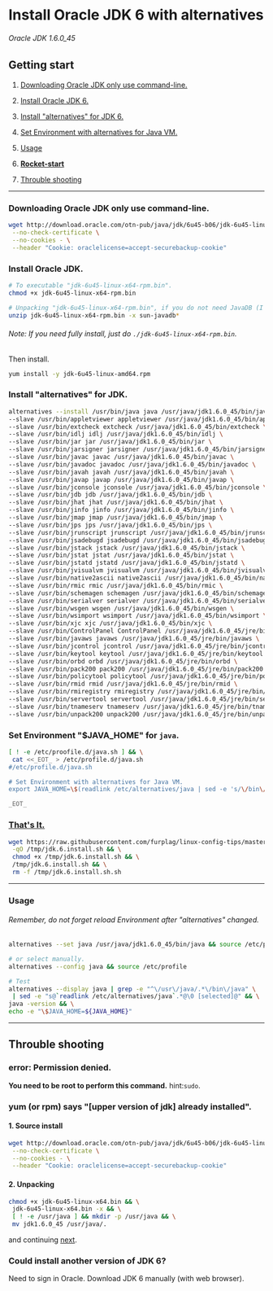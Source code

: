 # Install Oracle JDK 6 with alternatives
###### Oracle JDK 1.6.0_45

## Getting start

1. [Downloading Oracle JDK only use command-line.](#downloading-oracle-jdk-only-use-command-line)

2. [Install Oracle JDK 6.](#install-oracle-jdk)

3. [Install "alternatives" for JDK 6.](#install-alternatives-for-jdk)

4. [Set Environment with alternatives for Java VM.](#set-environment-java_home-for-java)

5. [Usage](#usage)

6. **[Rocket-start](thats-it)**

7. [Throuble shooting](#throuble-shooting)

----

### Downloading Oracle JDK only use command-line.
```bash
wget http://download.oracle.com/otn-pub/java/jdk/6u45-b06/jdk-6u45-linux-x64-rpm.bin \
 --no-check-certificate \
 --no-cookies - \
 --header "Cookie: oraclelicense=accept-securebackup-cookie"
```

### Install Oracle JDK.
```bash
# To executable "jdk-6u45-linux-x64-rpm.bin".
chmod +x jdk-6u45-linux-x64-rpm.bin

# Unpacking "jdk-6u45-linux-x64-rpm.bin", if you do not need JavaDB (I do not need).
unzip jdk-6u45-linux-x64-rpm.bin -x sun-javadb*
```
###### Note: If you need fully install, just do `./jdk-6u45-linux-x64-rpm.bin`.
Then install.
```bash
yum install -y jdk-6u45-linux-amd64.rpm
```

### Install "alternatives" for JDK.
```bash
alternatives --install /usr/bin/java java /usr/java/jdk1.6.0_45/bin/java 160045 \
--slave /usr/bin/appletviewer appletviewer /usr/java/jdk1.6.0_45/bin/appletviewer \
--slave /usr/bin/extcheck extcheck /usr/java/jdk1.6.0_45/bin/extcheck \
--slave /usr/bin/idlj idlj /usr/java/jdk1.6.0_45/bin/idlj \
--slave /usr/bin/jar jar /usr/java/jdk1.6.0_45/bin/jar \
--slave /usr/bin/jarsigner jarsigner /usr/java/jdk1.6.0_45/bin/jarsigner \
--slave /usr/bin/javac javac /usr/java/jdk1.6.0_45/bin/javac \
--slave /usr/bin/javadoc javadoc /usr/java/jdk1.6.0_45/bin/javadoc \
--slave /usr/bin/javah javah /usr/java/jdk1.6.0_45/bin/javah \
--slave /usr/bin/javap javap /usr/java/jdk1.6.0_45/bin/javap \
--slave /usr/bin/jconsole jconsole /usr/java/jdk1.6.0_45/bin/jconsole \
--slave /usr/bin/jdb jdb /usr/java/jdk1.6.0_45/bin/jdb \
--slave /usr/bin/jhat jhat /usr/java/jdk1.6.0_45/bin/jhat \
--slave /usr/bin/jinfo jinfo /usr/java/jdk1.6.0_45/bin/jinfo \
--slave /usr/bin/jmap jmap /usr/java/jdk1.6.0_45/bin/jmap \
--slave /usr/bin/jps jps /usr/java/jdk1.6.0_45/bin/jps \
--slave /usr/bin/jrunscript jrunscript /usr/java/jdk1.6.0_45/bin/jrunscript \
--slave /usr/bin/jsadebugd jsadebugd /usr/java/jdk1.6.0_45/bin/jsadebugd \
--slave /usr/bin/jstack jstack /usr/java/jdk1.6.0_45/bin/jstack \
--slave /usr/bin/jstat jstat /usr/java/jdk1.6.0_45/bin/jstat \
--slave /usr/bin/jstatd jstatd /usr/java/jdk1.6.0_45/bin/jstatd \
--slave /usr/bin/jvisualvm jvisualvm /usr/java/jdk1.6.0_45/bin/jvisualvm \
--slave /usr/bin/native2ascii native2ascii /usr/java/jdk1.6.0_45/bin/native2ascii \
--slave /usr/bin/rmic rmic /usr/java/jdk1.6.0_45/bin/rmic \
--slave /usr/bin/schemagen schemagen /usr/java/jdk1.6.0_45/bin/schemagen \
--slave /usr/bin/serialver serialver /usr/java/jdk1.6.0_45/bin/serialver \
--slave /usr/bin/wsgen wsgen /usr/java/jdk1.6.0_45/bin/wsgen \
--slave /usr/bin/wsimport wsimport /usr/java/jdk1.6.0_45/bin/wsimport \
--slave /usr/bin/xjc xjc /usr/java/jdk1.6.0_45/bin/xjc \
--slave /usr/bin/ControlPanel ControlPanel /usr/java/jdk1.6.0_45/jre/bin/ControlPanel \
--slave /usr/bin/javaws javaws /usr/java/jdk1.6.0_45/jre/bin/javaws \
--slave /usr/bin/jcontrol jcontrol /usr/java/jdk1.6.0_45/jre/bin/jcontrol \
--slave /usr/bin/keytool keytool /usr/java/jdk1.6.0_45/jre/bin/keytool \
--slave /usr/bin/orbd orbd /usr/java/jdk1.6.0_45/jre/bin/orbd \
--slave /usr/bin/pack200 pack200 /usr/java/jdk1.6.0_45/jre/bin/pack200 \
--slave /usr/bin/policytool policytool /usr/java/jdk1.6.0_45/jre/bin/policytool \
--slave /usr/bin/rmid rmid /usr/java/jdk1.6.0_45/jre/bin/rmid \
--slave /usr/bin/rmiregistry rmiregistry /usr/java/jdk1.6.0_45/jre/bin/rmiregistry \
--slave /usr/bin/servertool servertool /usr/java/jdk1.6.0_45/jre/bin/servertool \
--slave /usr/bin/tnameserv tnameserv /usr/java/jdk1.6.0_45/jre/bin/tnameserv \
--slave /usr/bin/unpack200 unpack200 /usr/java/jdk1.6.0_45/jre/bin/unpack200
```

### Set Environment "$JAVA_HOME" for `java`.
```bash
[ ! -e /etc/proofile.d/java.sh ] && \
 cat <<_EOT_ > /etc/profile.d/java.sh
#/etc/profile.d/java.sh

# Set Environment with alternatives for Java VM.
export JAVA_HOME=\$(readlink /etc/alternatives/java | sed -e 's/\/bin\/java//g')

_EOT_
```
### [That's It.](jdk.6.install.sh)
```bash
wget https://raw.githubusercontent.com/furplag/linux-config-tips/master/rhel/java/jdk.6.install.sh \
 -qO /tmp/jdk.6.install.sh && \
 chmod +x /tmp/jdk.6.install.sh && \
 /tmp/jdk.6.install.sh && \
 rm -f /tmp/jdk.6.install.sh.sh
```
---

### Usage
###### Remember, do not forget reload Environment after "alternatives" changed.
```bash
alternatives --set java /usr/java/jdk1.6.0_45/bin/java && source /etc/profile

# or select manually.
alternatives --config java && source /etc/profile

# Test
alternatives --display java | grep -e "^\/usr\/java/.*\/bin\/java" \
 | sed -e "s@`readlink /etc/alternatives/java`.*@\0 [selected]@" && \
java -version && \
echo -e "\$JAVA_HOME=${JAVA_HOME}"
```
---

## Throuble shooting

### error: Permission denied.
**You need to be root to perform this command.** hint:`sudo`.

### yum (or rpm) says "[upper version of jdk] already installed".
#### 1. Source install
```bash
wget http://download.oracle.com/otn-pub/java/jdk/6u45-b06/jdk-6u45-linux-x64.bin \
 --no-check-certificate \
 --no-cookies - \
 --header "Cookie: oraclelicense=accept-securebackup-cookie"
```
#### 2. Unpacking
```bash
chmod +x jdk-6u45-linux-x64.bin && \
 jdk-6u45-linux-x64.bin -x && \
 [ ! -e /usr/java ] && mkdir -p /usr/java && \
 mv jdk1.6.0_45 /usr/java/.
```
and continuing [next](#install-alternatives-for-jdk).

### Could install another version of JDK 6?
Need to sign in Oracle. Download JDK 6 manually (with web browser).
